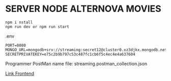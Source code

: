 # SERVER NODE ALTERNOVA MOVIES

```
npm i nstall
npm run dev or npm run start
```

.env
```
PORT=8080
MONGO_URL=mongodb+srv://streaming:secret12@cluster0.xz3djkx.mongodb.net/streaming
SECRETPRIVATEKEY=e75c2b9b797c53c487fc1cb6f5c4ec4e4a637604
```
Programmer PostMan name file: streaming.postman_collection.json


[Link Frontend](https://github.com/valenzuela21/front-movies-alternova/)
